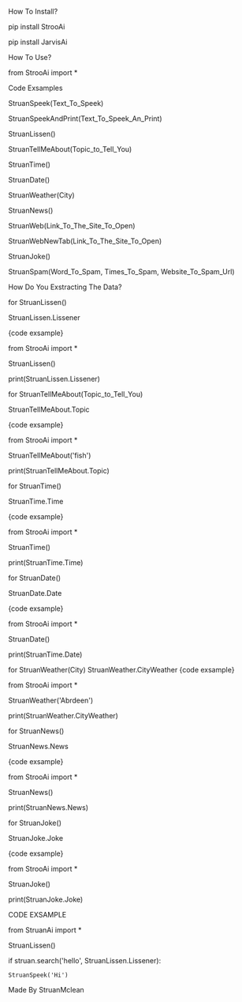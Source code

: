 How To Install?

pip install StrooAi

pip install JarvisAi

How To Use?

from StrooAi import *

Code Exsamples


StruanSpeek(Text_To_Speek)

StruanSpeekAndPrint(Text_To_Speek_An_Print)

StruanLissen()

StruanTellMeAbout(Topic_to_Tell_You)

StruanTime()

StruanDate()

StruanWeather(City)

StruanNews()

StruanWeb(Link_To_The_Site_To_Open)

StruanWebNewTab(Link_To_The_Site_To_Open)

StruanJoke()

StruanSpam(Word_To_Spam, Times_To_Spam, Website_To_Spam_Url)


How Do You Exstracting The Data?


for StruanLissen()

StruanLissen.Lissener

{code exsample}

from StrooAi import *

StruanLissen()

print(StruanLissen.Lissener)



for StruanTellMeAbout(Topic_to_Tell_You)

StruanTellMeAbout.Topic

{code exsample}

from StrooAi import *

StruanTellMeAbout('fish')

print(StruanTellMeAbout.Topic)



for StruanTime()

StruanTime.Time

{code exsample}

from StrooAi import *

StruanTime()

print(StruanTime.Time)



for StruanDate()

StruanDate.Date

{code exsample}

from StrooAi import *

StruanDate()

print(StruanTime.Date)



for StruanWeather(City)
StruanWeather.CityWeather
{code exsample}

from StrooAi import *

StruanWeather('Abrdeen')

print(StruanWeather.CityWeather)


for StruanNews()

StruanNews.News

{code exsample}

from StrooAi import *

StruanNews()

print(StruanNews.News)



for StruanJoke()

StruanJoke.Joke

{code exsample}

from StrooAi import *

StruanJoke()

print(StruanJoke.Joke)




CODE EXSAMPLE

from StruanAi import *

StruanLissen()

if struan.search('hello', StruanLissen.Lissener):

    StruanSpeek('Hi')

Made By StruanMclean